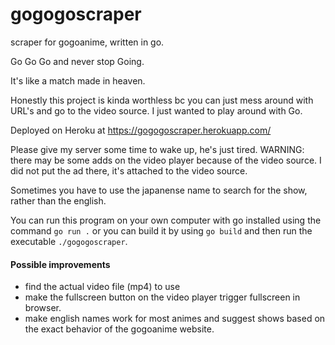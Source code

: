 # gogogoscraper
scraper for gogoanime, written in go.

Go Go Go and never stop Going.

It's like a match made in heaven.

<!-- ![Chitanda_Eru_Holding_GO_Programming_Language](https://user-images.githubusercontent.com/68170909/149233085-d8ff020f-8439-438a-ae4e-8c97044e8b77.jpg) -->

Honestly this project is kinda worthless bc you can just mess around with URL's and go to the video source. I just wanted to play around with Go.

Deployed on Heroku at https://gogogoscraper.herokuapp.com/

Please give my server some time to wake up, he's just tired.
WARNING: there may be some adds on the video player because of the video source. I did not put the ad there, it's attached to the video source.

Sometimes you have to use the japanense name to search for the show, rather than the english.

You can run this program on your own computer with go installed using the command `go run .` or you can build it by using `go build` and then run the executable `./gogogoscraper`.

#### Possible improvements
- find the actual video file (mp4) to use
- make the fullscreen button on the video player trigger fullscreen in browser.
- make english names work for most animes and suggest shows based on the exact behavior of the gogoanime website.
